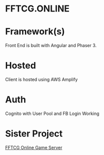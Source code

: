 # FFTCG.ONLINE


# Framework(s)
Front End is built with Angular and Phaser 3. 

# Hosted
Client is hosted using AWS Amplify

# Auth
Cognito with User Pool and FB Login Working

# Sister Project
[FFTCG Online Game Server](https://github.com/jkeczan/fftcg-online-2)
